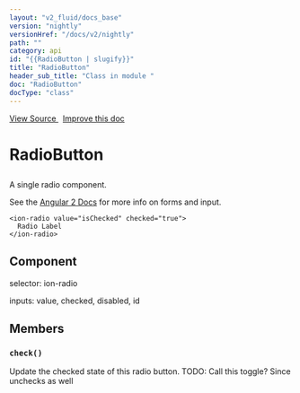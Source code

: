 ```yaml
---
layout: "v2_fluid/docs_base"
version: "nightly"
versionHref: "/docs/v2/nightly"
path: ""
category: api
id: "{{RadioButton | slugify}}"
title: "RadioButton"
header_sub_title: "Class in module "
doc: "RadioButton"
docType: "class"
---
```




<div class="improve-docs">
  <a href='http://github.com/driftyco/ionic2/tree/master/ionic/components/radio/radio.ts#L148'>
    View Source
  </a>
  &nbsp;
  <a href='http://github.com/driftyco/ionic2/edit/master/ionic/components/radio/radio.ts#L148'>
    Improve this doc
  </a>

  <!-- TODO(drewrygh, perrygovier): render this block in the correct location, markup identical to component docs -->

</div>




<h1 class="api-title">

  RadioButton



</h1>





<p>A single radio component.</p>
<p>See the <a href="https://angular.io/docs/js/latest/api/forms/">Angular 2 Docs</a> for more info on forms and input.</p>





<pre><code class="lang-html">&lt;ion-radio value=&quot;isChecked&quot; checked=&quot;true&quot;&gt;
  Radio Label
&lt;/ion-radio&gt;
</code></pre>



<h2>Component</h2>
  <span>selector: ion-radio</span>

  <span>inputs: value, checked, disabled, id</span>


<h2>Members</h2>

<div id="check"></div>
<h3>
  <code>check()</code>

</h3>

Update the checked state of this radio button.
TODO: Call this toggle? Since unchecks as well













